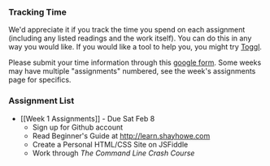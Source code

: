 ### Tracking Time

We'd appreciate it if you track the time you spend on each assignment (including any listed readings and the work itself). You can do this in any way you would like. If you would like a tool to help you, you might try [Toggl](https://www.toggl.com).

Please submit your time information through this [google form](https://docs.google.com/forms/d/1r3Ymzl-VhsW_o9EMp7GoRDtLfIhTVaQZ5CNTioyzA5M/viewform). Some weeks may have multiple "assignments" numbered, see the week's assignments page for specifics.

### Assignment List

- [[Week 1 Assignments]] - Due Sat Feb 8
  - Sign up for Github account
  - Read Beginner's Guide at http://learn.shayhowe.com
  - Create a Personal HTML/CSS Site on JSFiddle
  - Work through *The Command Line Crash Course*
